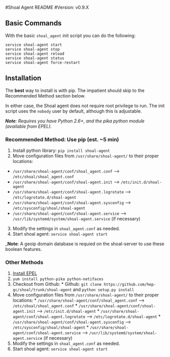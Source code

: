 #Shoal Agent README
#Version: v0.9.X

## Basic Commands
With the basic `shoal_agent` init script you can do the following:

```
service shoal-agent start
service shoal-agent stop
service shoal-agent reload 
service shoal-agent status
service shoal-agent force-restart
```

## Installation

The **best** way to install is with pip. The impatient should skip to the Recommended Method section below.

In either case, the Shoal agent does not require root privilege to run. The init script uses the `nobody` user by default, although this is adjustable.

 _**Note**: Requires you have Python 2.6+, and the pika python module (available from EPEL)._

### Recommended Method: Use pip (est. ~5 min)
  1. Install python library: `pip install shoal-agent`
  2. Move configuration files from `/usr/share/shoal-agent/` to their proper locations:
  * `/usr/share/shoal-agent/conf/shoal_agent.conf` --> `/etc/shoal/shoal_agent.conf`
  * `/usr/share/shoal-agent/conf/shoal-agent.init` --> `/etc/init.d/shoal-agent`
  * `/usr/share/shoal-agent/conf/shoal-agent.logrotate` --> `/etc/logrotate.d/shoal-agent`
  * `/usr/share/shoal-agent/conf/shoal-agent.sysconfig` --> `/etc/sysconfig/shoal/shoal-agent`
  * `/usr/share/shoal-agent/conf/shoal-agent.service` --> `/usr/lib/systemd/system/shoal-agent.service` (if necessary)
  3. Modify the settings in `shoal_agent.conf` as needed.
  4. Start shoal agent: `service shoal-agent start`
  
  
 _**Note**: A geoip domain database is requied on the shoal-server to use these boolean features.



### Other Methods
  1. [Install EPEL](http://fedoraproject.org/wiki/EPEL)
  2. `yum install python-pika python-netifaces`
  3. Checkout from Github:
    * Github: `git clone https://github.com/hep-gc/shoal/trunk/shoal-agent` and `python setup.py install`
  4. Move configuration files from `/usr/share/shoal-agent/` to their proper locations:
    * `/usr/share/shoal-agent/conf/shoal_agent.conf` --> `/etc/shoal/shoal_agent.conf`
    * `/usr/share/shoal-agent/conf/shoal-agent.init` --> `/etc/init.d/shoal-agent`
    * `/usr/share/shoal-agent/conf/shoal-agent.logrotate` --> `/etc/logrotate.d/shoal-agent`
    * `/usr/share/shoal-agent/conf/shoal-agent.sysconfig` --> `/etc/sysconfig/shoal/shoal-agent`
    * `/usr/share/shoal-agent/conf/shoal-agent.service` --> `/usr/lib/systemd/system/shoal-agent.service` (if necessary)
  5. Modify the settings in `shoal_agent.conf` as needed.
  6. Start shoal agent: `service shoal-agent start`

